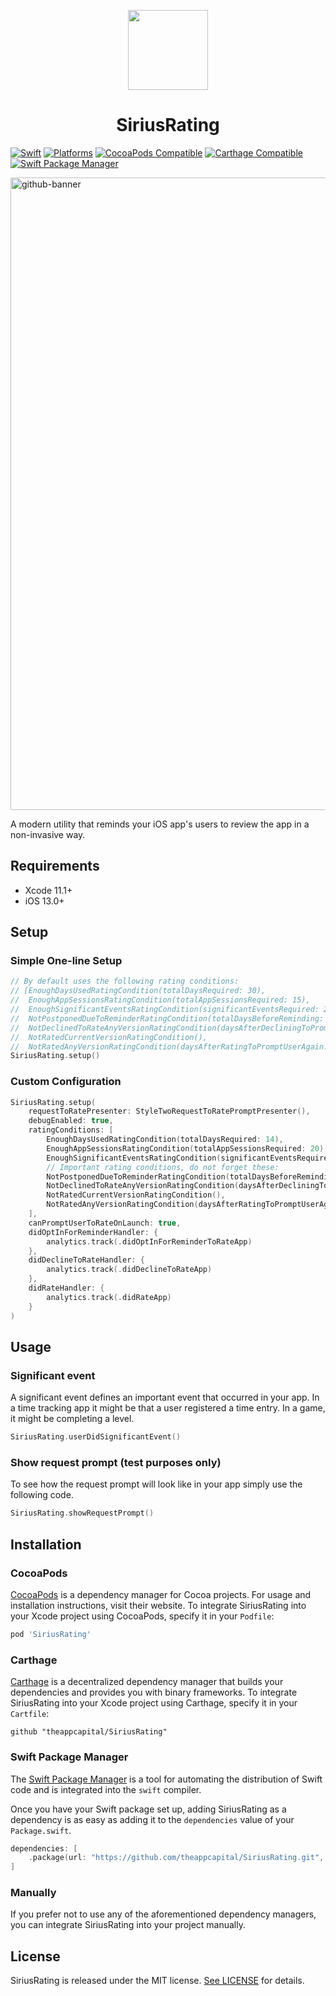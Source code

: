 <p align="center">
  <img src="https://user-images.githubusercontent.com/1652432/189526292-0ae3b5b7-e565-41f1-86ac-f3c1ffad1e57.png" height="128">
  <h1 align="center">SiriusRating</h1>
</p>

[![Swift](https://img.shields.io/badge/Swift-5.3_5.4_5.5_5.6-orange?style=flat-square)](https://img.shields.io/badge/Swift-5.3_5.4_5.5_5.6-Orange?style=flat-square)
[![Platforms](https://img.shields.io/badge/Platforms-iOS-green?style=flat-square)](https://img.shields.io/badge/Platforms-macOS_iOS_tvOS_watchOS_Linux_Windows-Green?style=flat-square)
[![CocoaPods Compatible](https://img.shields.io/cocoapods/v/SiriusRating.svg?style=flat-square)](https://img.shields.io/cocoapods/v/SiriusRating.svg)
[![Carthage Compatible](https://img.shields.io/badge/Carthage-compatible-4BC51D.svg?style=flat-square)](https://github.com/Carthage/Carthage)
[![Swift Package Manager](https://img.shields.io/badge/Swift_Package_Manager-compatible-orange?style=flat-square)](https://img.shields.io/badge/Swift_Package_Manager-compatible-orange?style=flat-square)

<img width="1012" alt="github-banner" src="https://user-images.githubusercontent.com/1652432/189526390-6aee1e21-3350-4eba-99d5-4b82c262f291.png">

A modern utility that reminds your iOS app's users to review the app in a non-invasive way.

## Requirements

- Xcode 11.1+
- iOS 13.0+

## Setup

### Simple One-line Setup

```swift
// By default uses the following rating conditions:
// [EnoughDaysUsedRatingCondition(totalDaysRequired: 30),
//  EnoughAppSessionsRatingCondition(totalAppSessionsRequired: 15),
//  EnoughSignificantEventsRatingCondition(significantEventsRequired: 20),
//  NotPostponedDueToReminderRatingCondition(totalDaysBeforeReminding: 7),  
//  NotDeclinedToRateAnyVersionRatingCondition(daysAfterDecliningToPromptUserAgain: 30, backOffFactor: 2.0, maxRecurringPromptsAfterDeclining: 2),
//  NotRatedCurrentVersionRatingCondition(),
//  NotRatedAnyVersionRatingCondition(daysAfterRatingToPromptUserAgain: 240, maxRecurringPromptsAfterRating: UInt.max)]
SiriusRating.setup()
```

### Custom Configuration

```swift
SiriusRating.setup(
    requestToRatePresenter: StyleTwoRequestToRatePromptPresenter(),
    debugEnabled: true,
    ratingConditions: [
        EnoughDaysUsedRatingCondition(totalDaysRequired: 14),
        EnoughAppSessionsRatingCondition(totalAppSessionsRequired: 20),
        EnoughSignificantEventsRatingCondition(significantEventsRequired: 30),
        // Important rating conditions, do not forget these:
        NotPostponedDueToReminderRatingCondition(totalDaysBeforeReminding: 14),
        NotDeclinedToRateAnyVersionRatingCondition(daysAfterDecliningToPromptUserAgain: 30, backOffFactor: 2.0, maxRecurringPromptsAfterDeclining: 3),
        NotRatedCurrentVersionRatingCondition(),
        NotRatedAnyVersionRatingCondition(daysAfterRatingToPromptUserAgain: 240, maxRecurringPromptsAfterRating: UInt.max)
    ],
    canPromptUserToRateOnLaunch: true,
    didOptInForReminderHandler: {
        analytics.track(.didOptInForReminderToRateApp)
    },
    didDeclineToRateHandler: {
        analytics.track(.didDeclineToRateApp)
    },
    didRateHandler: {
        analytics.track(.didRateApp)
    }
)
```

## Usage

### Significant event
A significant event defines an important event that occurred in your app. In a time tracking app it might be 
that a user registered a time entry. In a game, it might be completing a level.

```swift
SiriusRating.userDidSignificantEvent()
```

### Show request prompt (test purposes only)
To see how the request prompt will look like in your app simply use the following code.

```swift
SiriusRating.showRequestPrompt()
```

## Installation

### CocoaPods

[CocoaPods](https://cocoapods.org) is a dependency manager for Cocoa projects. For usage and installation instructions, visit their website. To integrate SiriusRating into your Xcode project using CocoaPods, specify it in your `Podfile`:

```ruby
pod 'SiriusRating'
```

### Carthage

[Carthage](https://github.com/Carthage/Carthage) is a decentralized dependency manager that builds your dependencies and provides you with binary frameworks. To integrate SiriusRating into your Xcode project using Carthage, specify it in your `Cartfile`:

```ogdl
github "theappcapital/SiriusRating"
```

### Swift Package Manager

The [Swift Package Manager](https://swift.org/package-manager/) is a tool for automating the distribution of Swift code and is integrated into the `swift` compiler. 

Once you have your Swift package set up, adding SiriusRating as a dependency is as easy as adding it to the `dependencies` value of your `Package.swift`.

```swift
dependencies: [
    .package(url: "https://github.com/theappcapital/SiriusRating.git", .upToNextMajor(from: "1.0.0"))
]
```

### Manually

If you prefer not to use any of the aforementioned dependency managers, you can integrate SiriusRating into your project manually.

## License

SiriusRating is released under the MIT license. [See LICENSE](https://github.com/theappcapital/SiriusRating/blob/master/LICENSE) for details.

